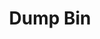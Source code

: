 ---
ee_id_thing: '4304'
site: '1'
type: '2'
inv_num: 2016-117
add_credit:
url: 2016-117-dump-bin
title: Dump Bin
year: '2016'
display_year: '2016'
medium: Palay Display Industries folding dump table, various DVDs
dims:
pitch:
ps:
live_url:
youtube:
https://github.com/coryarcangel/alu:
imgs: dump-bin-2016-017-full-2-database-ih.jpg,dump-bin-2016-017-detail-1-database-ih.jpg
subheading:
download:
commission:
related: "[4173] [2014-121-room-for-squares] 2014-121 Room for Squares"
layout: things-i-made
---
